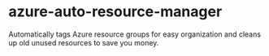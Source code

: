 # azure-auto-resource-manager
Automatically tags Azure resource groups for easy organization and cleans up old unused resources to save you money.

